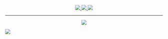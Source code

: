 <div align="center">
  
  <a href="https://github.com/itislu">
    <img
        src="https://github-readme-stats.vercel.app/api?username=itislu&rank_icon=percentile&show=reviews,prs_merged_percentage&hide=commits&show_icons=true&hide_border=true&border_radius=5.5&theme=ambient_gradient&bg_color=DEG,7a1406,de9917&card_width=700"
    >
  </a>
  
  <a href="https://github.com/itislu">
    <img
        src="https://github-profile-summary-cards.vercel.app/api/cards/profile-details?username=itislu&theme=moltack"
    >
  </a>

  <a href="https://github.com/itislu?tab=repositories">
    <img
        src="https://github-readme-stats.vercel.app/api/top-langs/?username=itislu&langs_count=20&layout=compact&hide_border=true&border_radius=5.5&show_icons=true&theme=ambient_gradient&bg_color=DEG,7a1406,de9917&card_width=700"
    >
  </a>

---

  <a href="https://github.com/itislu">
    <img
        src="https://komarev.com/ghpvc/?username=itislu&style=for-the-badge&color=86092c"
    >
  </a>
  
</div>

![](https://hit.yhype.me/github/profile?user_id=129603980)
